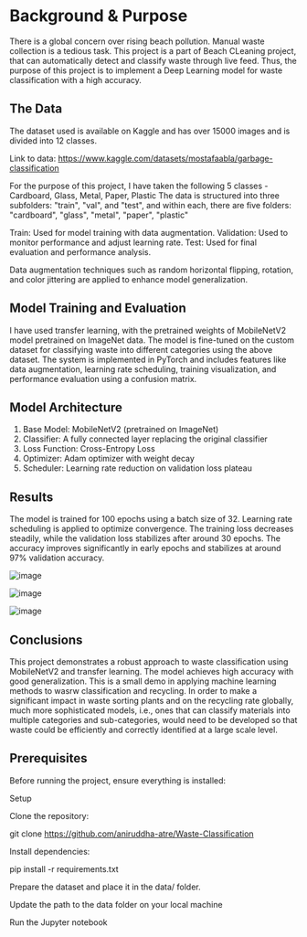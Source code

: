 # Background & Purpose

There is a global concern over rising beach pollution. Manual waste collection is a tedious task. This project is a part of Beach CLeaning project, that can automatically detect and classify waste through live feed. Thus, the purpose of this project is to implement a Deep Learning model for waste classification with a high accuracy.

## The Data

The dataset used is available on Kaggle and has over 15000 images and is divided into 12 classes. 

Link to data: https://www.kaggle.com/datasets/mostafaabla/garbage-classification

For the purpose of this project, I have taken the following 5 classes - Cardboard, Glass,  Metal, Paper, Plastic
The data is structured into three subfolders: "train", "val", and "test", and within each, there are five folders: "cardboard", "glass", "metal", "paper", "plastic"

Train: Used for model training with data augmentation.
Validation: Used to monitor performance and adjust learning rate.
Test: Used for final evaluation and performance analysis.

Data augmentation techniques such as random horizontal flipping, rotation, and color jittering are applied to enhance model generalization.

## Model Training and Evaluation

I have used transfer learning, with the pretrained weights of MobileNetV2 model pretrained on ImageNet data. The model is fine-tuned on the custom dataset for classifying waste into different categories using the above dataset. The system is implemented in PyTorch and includes features like data augmentation, learning rate scheduling, training visualization, and performance evaluation using a confusion matrix.

## Model Architecture

1) Base Model: MobileNetV2 (pretrained on ImageNet)
2) Classifier: A fully connected layer replacing the original classifier
3) Loss Function: Cross-Entropy Loss
4) Optimizer: Adam optimizer with weight decay
5) Scheduler: Learning rate reduction on validation loss plateau
  
## Results

The model is trained for 100 epochs using a batch size of 32. 
Learning rate scheduling is applied to optimize convergence.
The training loss decreases steadily, while the validation loss stabilizes after around 30 epochs.
The accuracy improves significantly in early epochs and stabilizes at around 97% validation accuracy.

![image](https://github.com/user-attachments/assets/3f81ccb8-99c3-4de0-9f62-dc47c9b928f2)

![image](https://github.com/user-attachments/assets/39800271-e298-4ebd-a051-3efd2c8fb6d7)

![image](https://github.com/user-attachments/assets/0086e0d5-d60f-49d8-8b68-56dadc69eff4)

## Conclusions
This project demonstrates a robust approach to waste classification using MobileNetV2 and transfer learning. The model achieves high accuracy with good generalization. This is a small demo in applying machine learning methods to wasrw classification and recycling. In order to make a significant impact in waste sorting plants and on the recycling rate globally, much more sophisticated models, i.e., ones that can classify materials into multiple categories and sub-categories, would need to be developed so that waste could be efficiently and correctly identified at a large scale level.

## Prerequisites

Before running the project, ensure everything is installed:

Setup

Clone the repository:

git clone https://github.com/aniruddha-atre/Waste-Classification

Install dependencies:

pip install -r requirements.txt

Prepare the dataset and place it in the data/ folder.

Update the path to the data folder on your local machine

Run the Jupyter notebook

